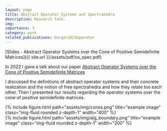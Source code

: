 ```yaml
---
layout: page
title: Abstract Operator Systems and Spectrahedra
description: Research Talk.
img: 
importance: 3
category: work
related_publications: berger2023operator
---
```


[Slides - Abstract Operator Systems over the Cone of Positive Semidefinite Matrices]({{ site.url }}/assets/pdf/os_spec.pdf)

In 2022 I gave a talk about our paper [Abstract Operator Systems over the Cone of Positive Semidefinite Matrices](https://arxiv.org/abs/2109.14453)

I discussed the definitions of abstract operator systems and their concrete realization and the notion of free spectrahedra and how they relate too each other. Then I presented our results regarding the operator systems over the cone of positive semidefinite matrices.

<div class="row text-center">
    <div class="col-sm mt-3 mt-md-0">
        {% include figure.html path="assets/img/cones.png" title="example image" class="img-fluid rounded z-depth-1" width="400" %}
    </div>
        <div class="col-sm mt-3 mt-md-0">
        {% include figure.html path="assets/img/alg_boundary.png" title="example image" class="img-fluid rounded z-depth-1" width="200" %}
    </div>
</div>

